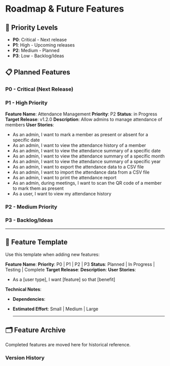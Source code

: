 # Roadmap & Future Features

## 🎯 Priority Levels

- **P0**: Critical - Next release
- **P1**: High - Upcoming releases
- **P2**: Medium - Planned
- **P3**: Low - Backlog/Ideas

## 📋 Planned Features

### P0 - Critical (Next Release)

<!-- Features planned for the immediate next release -->

### P1 - High Priority

<!-- Features planned for upcoming releases -->

**Feature Name**: Attendance Management
**Priority**: P2
**Status**: in Progress
**Target Release**: v1.2.0
**Description**: Allow admins to manage attendance of members
**User Stories**:

- As an admin, I want to mark a member as present or absent for a specific date
- As an admin, I want to view the attendance history of a member
- As an admin, I want to view the attendance summary of a specific date
- As an admin, I want to view the attendance summary of a specific month
- As an admin, I want to view the attendance summary of a specific year
- As an admin, I want to export the attendance data to a CSV file
- As an admin, I want to import the attendance data from a CSV file
- As an admin, I want to print the attendance report
- As an admin, during meetings, I want to scan the QR code of a member to mark them as present
- As a user, I want to view my attendance history

### P2 - Medium Priority

<!-- Features in planning stage -->

### P3 - Backlog/Ideas

<!-- Feature ideas and wishlist items -->

---

## 📝 Feature Template

Use this template when adding new features:

**Feature Name**:
**Priority**: P0 | P1 | P2 | P3
**Status**: Planned | In Progress | Testing | Complete
**Target Release**:
**Description**:
**User Stories**:

- As a [user type], I want [feature] so that [benefit]

**Technical Notes**:

- **Dependencies**:

- **Estimated Effort**: Small | Medium | Large

  ***

## 🗂️ Feature Archive

Completed features are moved here for historical reference.

### Version History

<!-- Completed features organized by version -->
